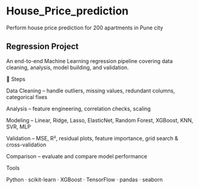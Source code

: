 # House_Price_prediction
Perform house price prediction for 200 apartments in Pune city

## Regression Project

An end-to-end Machine Learning regression pipeline covering data cleaning, analysis, model building, and validation.

🔎 Steps

Data Cleaning – handle outliers, missing values, redundant columns, categorical fixes

Analysis – feature engineering, correlation checks, scaling

Modeling – Linear, Ridge, Lasso, ElasticNet, Random Forest, XGBoost, KNN, SVR, MLP

Validation – MSE, R², residual plots, feature importance, grid search & cross-validation

Comparison – evaluate and compare model performance

 Tools

Python · scikit-learn · XGBoost · TensorFlow · pandas · seaborn
